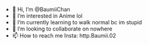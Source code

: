 - 👋 Hi, I’m @BaumiiChan
- 👀 I’m interested in Anime lol
- 🌱 I’m currently learning to walk normal bc im stupid
- 💞️ I’m looking to collaborate on nowhere 
- 📫 How to reach me Insta: http.Baumii.02 

<!---
BaumiiChan/BaumiiChan is a ✨ special ✨ repository because its `README.md` (this file) appears on your GitHub profile.
You can click the Preview link to take a look at your changes.
--->
